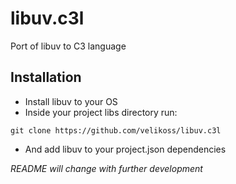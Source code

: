 # libuv.c3l

Port of libuv to C3 language

## Installation

- Install libuv to your OS
- Inside your project libs directory run:
```
git clone https://github.com/velikoss/libuv.c3l
```
- And add libuv to your project.json dependencies

*README will change with further development*
